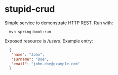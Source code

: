 # stupid-crud
Simple service to demonstrate HTTP REST. Run with:
```
  mvn spring-boot:run
```

Exposed resource is */users*. Example entry:
```json
  {
   "name": "John",
   "surname": "Doe",
   "email": "john.doe@example.com"
  }
  ```
